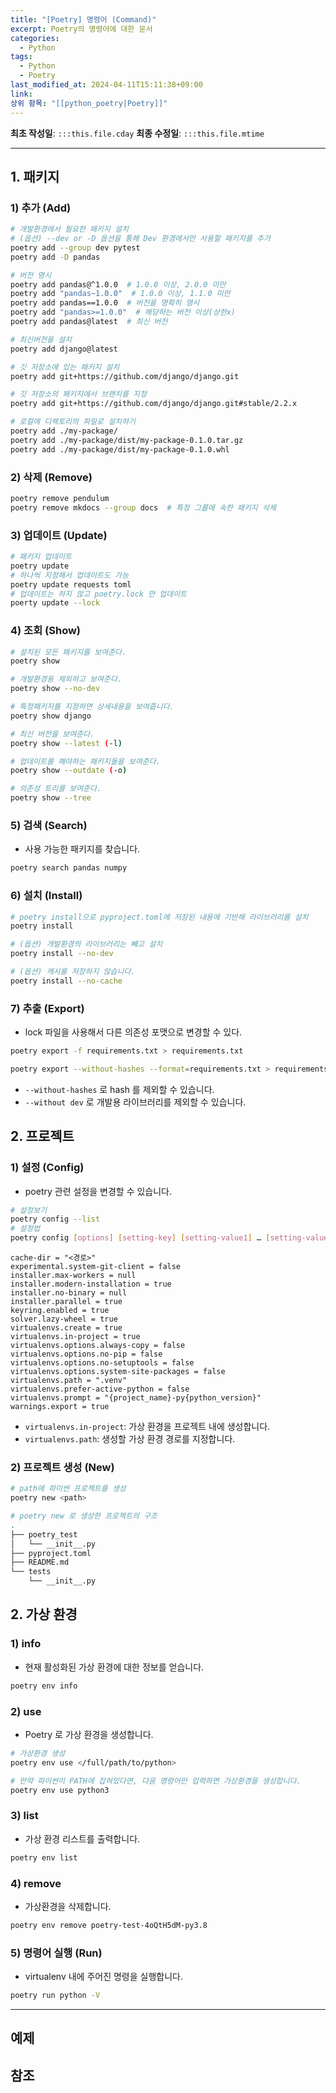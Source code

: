 ```yaml
---
title: "[Poetry] 명령어 (Command)"
excerpt: Poetry의 명령어에 대한 문서
categories:
  - Python
tags:
  - Python
  - Poetry
last_modified_at: 2024-04-11T15:11:38+09:00
link: 
상위 항목: "[[python_poetry|Poetry]]"
---
```


**최초 작성일**: `:::this.file.cday`
**최종 수정일**: `:::this.file.mtime`

---

## 1. 패키지

### 1) 추가 (Add)

```bash
# 개발환경에서 필요한 패키지 설치
# (옵션) --dev or -D 옵션을 통해 Dev 환경에서만 사용할 패키지를 추가
poetry add --group dev pytest
poetry add -D pandas

# 버전 명시
poetry add pandas@^1.0.0  # 1.0.0 이상, 2.0.0 미만
poetry add "pandas~1.0.0"  # 1.0.0 이상, 1.1.0 미만
poetry add pandas==1.0.0  # 버전을 명확히 명시
poetry add "pandas>=1.0.0"  # 해당하는 버전 이상(상한x)
poetry add pandas@latest  # 최신 버전

# 최신버전을 설치
poetry add django@latest

# 깃 저장소에 있는 패키지 설치
poetry add git+https://github.com/django/django.git

# 깃 저장소의 패키지에서 브랜치를 지정
poetry add git+https://github.com/django/django.git#stable/2.2.x

# 로컬에 디렉토리의 파일로 설치하기
poetry add ./my-package/
poetry add ./my-package/dist/my-package-0.1.0.tar.gz
poetry add ./my-package/dist/my-package-0.1.0.whl
```

### 2) 삭제 (Remove)

```bash
poetry remove pendulum
poetry remove mkdocs --group docs  # 특정 그룹에 속한 패키지 삭제
```

### 3) 업데이트 (Update)

```bash
# 패키지 업데이트
poetry update
# 하나씩 지정해서 업데이트도 가능
poetry update requests toml
# 업데이트는 하지 않고 poetry.lock 만 업데이트
poerty update --lock
```

### 4) 조회 (Show)

```bash
# 설치된 모든 패키지를 보여준다.
poetry show

# 개발환경용 제외하고 보여준다.
poetry show --no-dev

# 특정패키지를 지정하면 상세내용을 보여줍니다.
poetry show django

# 최신 버전을 보여준다.
poetry show --latest (-l)

# 업데이트를 해야하는 패키지들을 보여준다.
poetry show --outdate (-o)

# 의존성 트리를 보여준다.
poetry show --tree
```

### 5) 검색 (Search)

- 사용 가능한 패키지를 찾습니다.

```bash
poetry search pandas numpy
```

### 6) 설치 (Install)

```bash
# poetry install으로 pyproject.toml에 저장된 내용에 기반해 라이브러리를 설치
poetry install

# (옵션) 개발환경의 라이브러리는 빼고 설치
poetry install --no-dev

# (옵션) 캐시를 저장하지 않습니다.
poetry install --no-cache
```

### 7) 추출 (Export)

- lock 파일을 사용해서 다른 의존성 포맷으로 변경할 수 있다.

```bash
poetry export -f requirements.txt > requirements.txt
```

```bash
poetry export --without-hashes --format=requirements.txt > requirements.txt
```

- `--without-hashes` 로 hash 를 제외할 수 있습니다.
- `--without dev` 로 개발용 라이브러리를 제외할 수 있습니다.

## 2. 프로젝트

### 1) 설정 (Config)

- poetry 관련 설정을 변경할 수 있습니다.

```bash
# 설정보기
poetry config --list
# 설정법
poetry config [options] [setting-key] [setting-value1] … [setting-valueN]
```

```
cache-dir = "<경로>"
experimental.system-git-client = false
installer.max-workers = null
installer.modern-installation = true
installer.no-binary = null
installer.parallel = true
keyring.enabled = true
solver.lazy-wheel = true
virtualenvs.create = true
virtualenvs.in-project = true
virtualenvs.options.always-copy = false
virtualenvs.options.no-pip = false
virtualenvs.options.no-setuptools = false
virtualenvs.options.system-site-packages = false
virtualenvs.path = ".venv"
virtualenvs.prefer-active-python = false
virtualenvs.prompt = "{project_name}-py{python_version}"
warnings.export = true
```

- `virtualenvs.in-project`: 가상 환경을 프로젝트 내에 생성합니다.
- `virtualenvs.path`: 생성할 가상 환경 경로를 지정합니다.

### 2) 프로젝트 생성 (New)

```bash
# path에 파이썬 프로젝트를 생성
poetry new <path>

# poetry new 로 생성한 프로젝트의 구조
.
├── poetry_test
│   └── __init__.py
├── pyproject.toml
├── README.md
└── tests
    └── __init__.py
```

## 2. 가상 환경

### 1) info

- 현재 활성화된 가상 환경에 대한 정보를 얻습니다.

```bash
poetry env info
```

### 2) use

- Poetry 로 가상 환경을 생성합니다.

```bash
# 가상환경 생성
poetry env use </full/path/to/python>

# 만약 파이썬이 PATH에 잡혀있다면, 다음 명령어만 입력하면 가상환경을 생성합니다.
poetry env use python3
```

### 3) list

- 가상 환경 리스트를 출력합니다.

```bash
poetry env list
```

### 4) remove

- 가상환경을 삭제합니다.

```bash
poetry env remove poetry-test-4oQtH5dM-py3.8
```

### 5) 명령어 실행 (Run)

- virtualenv 내에 주어진 명령을 실행합니다.

```bash
poetry run python -V
```

---

## 예제

## 참조
